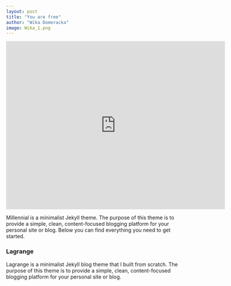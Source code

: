 ```yaml
---
layout: post
title: "You are free"
author: "Wika Domeracka"
image: Wika_1.png
---
```


<iframe frameborder="0" src="https://itch.io/embed-upload/7394015?color=333333" allowfullscreen="" width="600" height="460"><a href="https://wika-domeracka.itch.io/you-are-free">Play You Are Free on itch.io</a></iframe>

Millennial is a minimalist Jekyll theme. The purpose of this theme is to provide a simple, clean, content-focused blogging platform for your personal site or blog. Below you can find everything you need to get started.

### Lagrange

Lagrange is a minimalist Jekyll blog theme that I built from scratch. The purpose of this theme is to provide a simple, clean, content-focused blogging platform for your personal site or blog.
